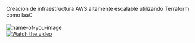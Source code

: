 Creacion de infraestructura AWS altamente escalable utilizando Terraform como IaaC <br/>
<br/>
![name-of-you-image](https://github.com/David-pixel-hub/ProyectoAWS/blob/main/InfraestructuraAWS.jpg?raw=true)
<br/>
[![Watch the video](https://i.imgur.com/vKb2F1B.png)](https://youtu.be/vt5fpE0bzSY)
